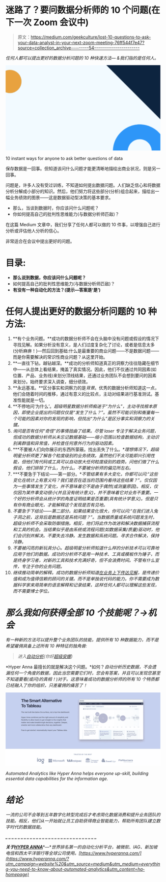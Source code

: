# 迷路了？要问数据分析师的 10 个问题(在下一次 Zoom 会议中)

> 原文：<https://medium.com/geekculture/lost-10-questions-to-ask-your-data-analyst-in-your-next-zoom-meeting-76ff544f7e47?source=collection_archive---------54----------------------->

*任何人都可以提出更好的数据分析问题的 10 种快速方法— &我们指的是任何人。*

![](img/10e0118a2b4f59a0bdaddf05e4dabc8f.png)

10 instant ways for anyone to ask better questions of data

保存数据是一回事。但知道该问什么问题才能更清晰地描绘出商业状况，则是另一回事。

问题是，许多人没有受过训练，不知道如何提出数据问题。人们缺乏信心和将数据分析分解成小部分的知识。然后，他们努力将这些部分(分析)组合起来，描绘出一幅业务绩效的图景——这是数据驱动型决策的基本要求。

*   那么，当谈到数据时，你应该问什么问题呢？
*   你如何提高自己的批判性思维能力(与数据分析师匹敌)？

在这篇 Medium 文章中，我们分享了任何人都可以做的 10 件事，以增强自己进行分析或评估他人分析的信心。

非常适合在会议中提出更好的问题。

# 目录:

*   **那么说到数据，你应该问什么问题呢？**
*   如何提高自己的批判性思维能力(与数据分析师匹敌)？
*   **有没有一种自动化的方法？(提示—答案是‘是’)**

# 任何人提出更好的数据分析问题的 10 种方法:

1.  **有个业务问题。**成功的数据分析师不会在头脑中没有问题或假设的情况下寻找见解。如果分析没有意义，是人们过度复杂化了讨论，或者是信息太多(分析麻痹！)—然后回到基础:什么是最重要的商业问题——不是数据问题——而是你需要解决的常识性商业问题？从这里开始。
2.  **一直往下钻，越钻越深。**成功的分析师知道真正的洞察力往往隐藏在细节中——从总体上看结果，掩盖了真实情况。因此，他们不仅通过共同因素(如位置、产品、业务线)来划分顶线结果，还通过业务团队不会想到要问的因素来划分。始终要求深入调查，细分绩效。
3.  **永远基准。**区分事实和洞察力的是*背景*。优秀的数据分析师知道这一点，他们会随着时间的推移，通过有意义的比较点，主动对结果进行基准测试。基准性能就是一切。
4.  **不停地问‘为什么’。**超级明星数据分析师痴迷于“为什么”，主动寻找根本原因，即使企业提出的问题仅仅是“发生了什么？”。虽然不可能识别和衡量每一个可能的因素对你的发现的影响，但找出“为什么”是区分事实和洞察力的关键*。*
5.  *询问是否有任何“奇怪”的事情扭曲了结果。尽管 laser 专注于解决业务问题，但成功的数据分析师从未忘记数据基础——缩小范围以检查数据结构，主动识别离群值和异常值，并检查任何意外行为的驱动因素。*
6.  ***不要被人们向你展示的东西所蒙蔽。找出丢失了什么。**理想情况下，超级明星分析师更了解各个粒度级别的业务绩效。虽然他们不太可能即兴引用性能，但他们有代码或工具可以自动放大任何粒度级别的趋势。问他们做了什么假设，他们排除了什么，为什么。不要被分析师的偏见所左右。*
7.  ***不要急于下结论——第一部分。**不管结果有多大变化，你都可以问:“这些变化在统计上有意义吗？我们是否在适当的范围内看待这些结果？”。仅仅因为一些事情发生了变化，并不意味着它不是由于偶然(或测量原因)。相反，仅仅因为某件事变动很小(并且没有统计意义)，并不意味着它对业务不重要。一个好的分析师会从统计学的角度证明结果是否重要(具有统计学意义)。但是只有你有商业眼光，才能解释这个发现是否有见地。*
8.  *不要急于下结论——第二部分。如果结果变化很大，你可以问:“在我们进入兔子洞之前，这背后是数据还是系统问题？”。当数据质量或系统问题发生时，超级分析师不会采取防御措施。相反，他们将此作为改进和解决数据捕获流程和工具的机会。当结果似乎是由系统或流程问题(如数据采集/质量)驱动时，他们会识别并解决。不要失去冷静。发生数据和系统问题。寻求合作解决，保持冷静。*
9.  *不要被闪亮的新玩具分心。超级明星分析师知道什么样的分析技术可以可靠地应用于他们的数据。成功的分析师不是用一种技术、工具或模板作为锤子，而是终身学习者，对新的工具和技术充满好奇，但不会浪费时间。不管有什么宣传，专注于你的业务问题。*
10.  *继续推动简单的解释。成功的数据分析师知道[在业务上下传达见解](https://hyperanna.medium.com/the-bad-habits-to-break-now-data-analytics-leaders-9240fbf91e54)，是传递价值和成为值得信赖的顾问的关键。而不是单独说代码的能力。你不需要成为数据科学家来用简单的语言解释和记录结果，这样任何人都可以理解这些发现，而不需要博士学位。*

# *那么我如何获得全部 10 个技能呢？→机会*

*有一种新的方法可以提升整个业务团队的技能，提供所有 10 种数据能力，而不是希望雇佣具备上述所有 10 种特征的独角兽:*

> *进入[自动分析](https://hyperanna.medium.com/automated-analytics-bakeoff-hyper-anna-vs-qlik-vs-thoughtspot-d999b7a2bbed)(你好[超级安娜](https://www.hyperanna.com/))*

*Hyper Anna 最擅长的就是解决这个问题。*如何？*自动分析历史数据，不会遗漏任何一个角度的数据，因此当您需要它们时，您会有答案，并且可以发现您甚至不知道要看(或问)的真相！)对于。这意味着成功的数据分析师的所有 10 个特质都已经融入了你的组织，只差雇佣的痛苦了！*

*![](img/9fea003cf57e4371154bb48471cdc815.png)*

*Automated Analytics like Hyper Anna helps everyone up-skill, building essential data capabilities for the information age.*

# *结论*

*一流的公司不会等到五年数字化转型完成后才考虑简化数据消费和提升业务团队的技能。相反，他们从一开始就让员工自助获得商业智能能力，帮助所有团队建立数字时代的数据技能。*

***_ _ _ _ _ _ _ _ _ _ _ _ _ _ _ _ _ _ _ _ _ _ _ _ _ _ _ _ _ _***

***关于**[**HYPER ANNA**](https://www.hyperanna.com/)**—**世界排名第一的自动化分析平台，被微软、IAG、新加坡电信和西太平洋银行等全球公司使用。[https://www.hyperanna.com/](https://www.hyperanna.com/?utm_campaign=website%20&utm_source=medium&utm_medium=everything-you-need-to-know-about-automated-analytics&utm_content=ha-homepage)*